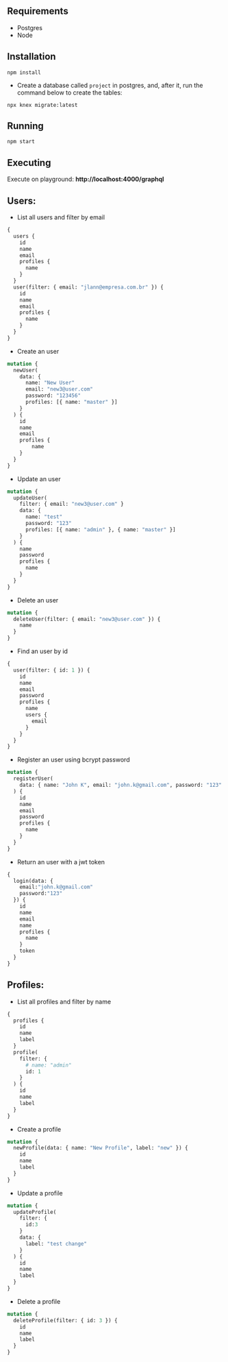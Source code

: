 ## Requirements

- Postgres
- Node

## Installation

```
npm install
```

- Create a database called `project` in postgres, and, after it, run the command below to create the tables:

```
npx knex migrate:latest
```

## Running

```
npm start
```

## Executing

Execute on playground: **http://localhost:4000/graphql**

## Users:

- List all users and filter by email

```graphql
{
  users {
    id
    name
    email
    profiles {
      name
    }
  }
  user(filter: { email: "jlann@empresa.com.br" }) {
    id
    name
    email
    profiles {
      name
    }
  }
}
```

- Create an user

```graphql
mutation {
  newUser(
    data: {
      name: "New User"
      email: "new3@user.com"
      password: "123456"
      profiles: [{ name: "master" }]
    }
  ) {
    id
    name
    email
    profiles {
    	name
    }
  }
}
```

- Update an user

```graphql
mutation {
  updateUser(
    filter: { email: "new3@user.com" }
    data: {
      name: "test"
      password: "123"
      profiles: [{ name: "admin" }, { name: "master" }]
    }
  ) {
    name
    password
    profiles {
      name
    }
  }
}
```

- Delete an user

```graphql
mutation {
  deleteUser(filter: { email: "new3@user.com" }) {
    name
  }
}

```

- Find an user by id

```graphql
{
  user(filter: { id: 1 }) {
    id
    name
    email
    password
    profiles {
      name
      users {
        email
      }
    }
  }
}
```

- Register an user using bcrypt password

```graphql
mutation {
  registerUser(
    data: { name: "John K", email: "john.k@gmail.com", password: "123" }
  ) {
    id
    name
    email
    password
    profiles {
      name
    }
  }
}
```

- Return an user with a jwt token

```graphql
{
  login(data: {
    email:"john.k@gmail.com"
    password:"123"
  }) {
    id
    name
    email
    name
    profiles {
      name
    }
    token
  }
}
```


## Profiles:


- List all profiles and filter by name

```graphql
{
  profiles {
    id
    name
    label
  }
  profile(
    filter: {
      # name: "admin"
      id: 1
    }
  ) {
    id
    name
    label
  }
}
```

- Create a profile

```graphql
mutation {
  newProfile(data: { name: "New Profile", label: "new" }) {
    id
    name
    label
  }
}
```

- Update a profile

```graphql
mutation {
  updateProfile(
    filter: {
      id:3
    }
    data: {
      label: "test change"
    }
  ) {
    id
    name
    label
  }
}
```

- Delete a profile

```graphql
mutation {
  deleteProfile(filter: { id: 3 }) {
    id
    name
    label
  }
}
```
